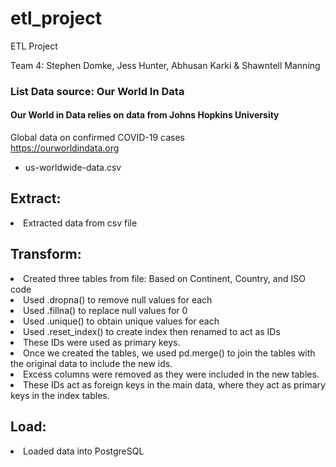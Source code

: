 # etl_project
ETL Project

Team 4: Stephen Domke, Jess Hunter, Abhusan Karki & Shawntell Manning

<h3>List Data source: Our World In Data</h3>
  <h4>Our World in Data relies on data from Johns Hopkins University</h4>
Global data on confirmed COVID-19 cases<br>
  <a href="https://ourworldindata.org/covid-cases?country=IND~USA~GBR~CAN~DEU~FRA">https://ourworldindata.org</a>
  <ul><li>us-worldwide-data.csv</li></ul>

<h2>Extract:</h2>

<li>Extracted data from csv file </li>

<h2>Transform:</h2>

<li>Created three tables from file: Based on Continent, Country, and ISO code</li>
<li>Used .dropna() to remove null values for each</li>
<li>Used .fillna() to replace null values for 0</li>
<li>Used .unique() to obtain unique values for each</li>
<li>Used .reset_index() to create index then renamed to act as IDs</li>
<li>These IDs were used as primary keys.</li>
<li>Once we created the tables, we used pd.merge() to join the tables with the original data to include the new ids.</li>
<li>Excess columns were removed as they were included in the new tables.</li>
<li>These IDs act as foreign keys in the main data, where they act as primary keys in the index tables.</li>
  
<h2>Load:</h2>

<li>Loaded data into PostgreSQL</li>

